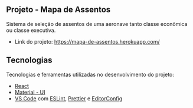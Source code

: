 ## Projeto - Mapa de Assentos

Sistema de seleção de assentos de uma aeronave tanto classe econômica ou classe executiva.

- Link do projeto: <a href="https://mapa-de-assentos.herokuapp.com/" target="_blank">https://mapa-de-assentos.herokuapp.com/</a>

## Tecnologias

Tecnologias e ferramentas utilizadas no desenvolvimento do projeto:

- [React](https://reactjs.org/)
- [Material - UI](https://mui.com/)
- [VS Code](https://code.visualstudio.com/) com [ESLint](https://eslint.org/), [Prettier](https://prettier.io/) e [EditorConfig](https://editorconfig.org/)

<br>

